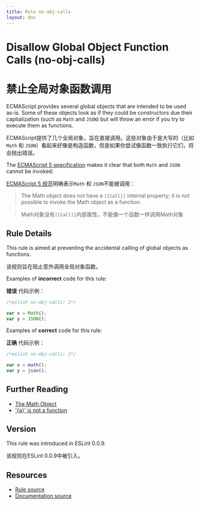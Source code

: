 ```yaml
---
title: Rule no-obj-calls
layout: doc
---
```

<!-- Note: No pull requests accepted for this file. See README.md in the root directory for details. -->

# Disallow Global Object Function Calls (no-obj-calls)

# 禁止全局对象函数调用

ECMAScript provides several global objects that are intended to be used as-is. Some of these objects look as if they could be constructors due their capitalization (such as `Math` and `JSON`) but will throw an error if you try to execute them as functions.

ECMAScript提供了几个全局对象，旨在直接调用。这些对象由于是大写的（比如`Math` 和 `JSON`）看起来好像是构造函数，但是如果你尝试像函数一致执行它们，将会抛出错误。

The [ECMAScript 5 specification](http://es5.github.io/#x15.8) makes it clear that both `Math` and `JSON` cannot be invoked:

[ECMAScript 5 规范](http://es5.github.io/#x15.8)明确表示`Math` 和 `JSON`不能被调用：

> The Math object does not have a `[[Call]]` internal property; it is not possible to invoke the Math object as a function.


> Math对象没有`[[Call]]`内部属性，不能像一个函数一样调用Math对象

## Rule Details

This rule is aimed at preventing the accidental calling of global objects as functions.

该规则旨在阻止意外调用全局对象函数。

Examples of **incorrect** code for this rule:

**错误** 代码示例：

```js
/*eslint no-obj-calls: 2*/

var x = Math();
var y = JSON();
```

Examples of **correct** code for this rule:

**正确** 代码示例：

```js
/*eslint no-obj-calls: 2*/

var x = math();
var y = json();
```

## Further Reading

* [The Math Object](http://es5.github.io/#x15.8)
* ['{a}' is not a function](http://jslinterrors.com/a-is-not-a-function/)

## Version

This rule was introduced in ESLint 0.0.9.

该规则在ESLint 0.0.9中被引入。

## Resources

* [Rule source](https://github.com/eslint/eslint/tree/master/lib/rules/no-obj-calls.js)
* [Documentation source](https://github.com/eslint/eslint/tree/master/docs/rules/no-obj-calls.md)
